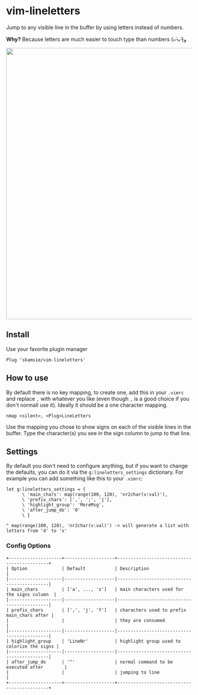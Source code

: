 # vim-lineletters

Jump to any visible line in the buffer by using letters instead of numbers.

**Why?** Because letters are much easier to touch type than numbers (๑˃̵ᴗ˂̵)و

<img src="https://user-images.githubusercontent.com/7014744/102135236-f77a5b00-3e57-11eb-81d3-d93689fbe853.gif" width="732"/>

## Install

Use your favorite plugin manager

```vim
Plug 'skamsie/vim-lineletters'
```

## How to use

By default there is no key mapping, to create one, add this in your `.vimrc` and replace `,` with whatever you like (even though `,` is a good choice if you don't normall use it). Ideally it should be a one character mapping.

```vim
nmap <silent>, <Plug>LineLetters
```

Use the mapping you chose to show signs on each of the visible lines in the buffer. 
Type the character(s) you see in the sign column to jump to that line.  

## Settings

By default you don't need to configure anything, but if you want to change the defaults, you can do it via the `g:lineletters_settings` dictionary. For example you can add something like this to your `.vimrc`:

```vim
let g:lineletters_settings = {
      \ 'main_chars': map(range(100, 120), 'nr2char(v:val)'),
      \ 'prefix_chars': [',', ';', 'j'],
      \ 'highlight_group': 'MoreMsg',
      \ 'after_jump_do': '0'
      \ }
      
" map(range(100, 120), 'nr2char(v:val)') -> will generate a list with letters from 'd' to 'x'
```

### Config Options
```
+--------------------+-------------------+--------------------------------------------+
| Option             | Default           | Description                                |
|--------------------|-------------------|--------------------------------------------|
| main_chars         | ['a', ..., 'z']   | main characters used for the signs column  |
|--------------------|-------------------|--------------------------------------------|
| prefix_chars       | [',', 'j', 'f']   | characters used to prefix main_chars after |                                           
|                    |                   | they are consumed                          |                                          
|--------------------|-------------------|--------------------------------------------|
| highlight_group    | 'LineNr'          | highlight group used to colorize the signs |
|--------------------|-------------------|--------------------------------------------|
| after_jump_do      | '^'               | normal command to be executed after        |
|                    |                   | jumping to line                            |
+--------------------+-------------------+--------------------------------------------+
```
